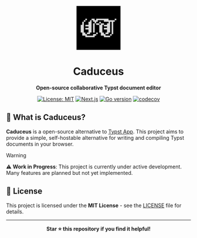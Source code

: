 <div align="center">
  <img src="./.github/icon.svg" alt="Caduceus Logo" width="120" height="120"/>

# Caduceus

**Open-source collaborative Typst document editor**

[![License: MIT](https://img.shields.io/badge/License-MIT-yellow.svg)](https://opensource.org/licenses/MIT) [![Next.js](https://img.shields.io/github/package-json/dependency-version/Cierra-Runis/caduceus/next?filename=%2Fapp%2Fpackage.json&logo=next.js)](https://nextjs.org/) [![Go version](https://img.shields.io/github/go-mod/go-version/Cierra-Runis/caduceus?filename=%2Fserver%2Fgo.mod&logo=go)](https://golang.org/) [![codecov](https://codecov.io/github/cierra-runis/caduceus/graph/badge.svg?token=L42QWPLWFC)](https://codecov.io/github/cierra-runis/caduceus)

</div>

## 🌟 What is Caduceus?

**Caduceus** is a open-source alternative to [Typst App](https://typst.app). This project aims to provide a simple, self-hostable alternative for writing and compiling Typst documents in your browser.

> [!WARNING]
> ⚠️ **Work in Progress**: This project is currently under active development. Many features are planned but not yet implemented.

## 📄 License

This project is licensed under the **MIT License** - see the [LICENSE](LICENSE) file for details.

---

<div align="center">

**Star ⭐ this repository if you find it helpful!**

</div>
